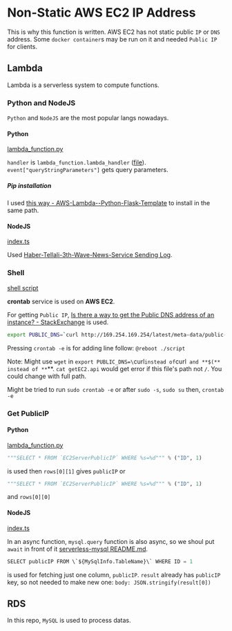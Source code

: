 # Non-Static AWS EC2 IP Address

This is why this function is written. AWS EC2 has not static public `IP` or `DNS` address. Some `docker container`s may be run on it and needed `Public IP` for clients. 


## Lambda

Lambda is a serverless system to compute functions. 

### Python and NodeJS

`Python` and `NodeJS` are the most popular langs nowadays. 

#### Python
[lambda_function.py](getEC2PublicIP_Python/lambda_function.py)



`handler` is `lambda_function.lambda_handler` ([file](getEC2PublicIP/lambda_function.py)). `event["queryStringParameters"]` gets query parameters.

##### Pip installation

I used [this way - AWS-Lambda--Python-Flask-Template](https://github.com/inceabdullah/AWS-Lambda--Python-Flask-Template) to install in the same path.

#### NodeJS

[index.ts](getEC2PublicIP_NodeJS/src/index.ts)

Used  [Haber-Tellali-3th-Wave-News-Service Sending Log](https://github.com/inceabdullah/Haber-Tellali-3th-Wave-News-Service/blob/6d392e7275cba8a33d44c2bb0f94b2d675a9c242/aws-lambda/SendMySql/NodeJS/src/index.ts). 

### Shell

[shell script](script)

**crontab** service is used on **AWS EC2**. 

For getting `Public IP`, [Is there a way to get the Public DNS address of an instance? - StackExchange](https://unix.stackexchange.com/questions/24355/is-there-a-way-to-get-the-public-dns-address-of-an-instance) is used.

```bash
export PUBLIC_DNS=`curl http://169.254.169.254/latest/meta-data/public-hostname 2>/dev/null`
```

Pressing `crontab -e` is for adding line follow:
`@reboot ./script`

Note: Might use `wget` in `export PUBLIC_DNS=\`curl` instead of `curl` and **$(** instead of **`**. `cat getEC2.api` would get error if this file's path not `/`. You could change with full path.

Might be tried to run `sudo crontab -e` or after `sudo -s`, `sudo su` then, `crontab -e`

### Get PublicIP
#### Python

[lambda_function.py](showPublicIP_Python/lambda_function.py)


```python
"""SELECT * FROM `EC2ServerPublicIP` WHERE %s=%d""" % ("ID", 1)
```
is used then `rows[0][1]` gives `publicIP` or
```python
"""SELECT * FROM `EC2ServerPublicIP` WHERE %s=%d""" % ("ID", 1)
```
and `rows[0][0]`

#### NodeJS

[index.ts](showPublicIP_NodeJS/src/index.ts)


In an async function, `mysql.query` function is also async, so we shoul put `await` in front of it [serverless-mysql README.md](https://github.com/samdei/mysql-serverless/blob/2ba57eddf99c078bc23182206b81270cfad40f96/README.md#querying-database).

```python
SELECT publicIP FROM \`${MySqlInfo.TableName}\` WHERE ID = 1
```
is used for fetching just one column, `publicIP`. `result` already has `publicIP` key, so not needed to make new one:
`body: JSON.stringify(result[0])`


## RDS

In this repo, `MySQL` is used to process datas.
